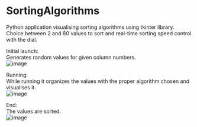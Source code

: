 # SortingAlgorithms

Python application visualising sorting algorithms using tkinter library.
Choice between 2 and 80 values to sort and real-time sorting speed control with the dial.

Initial launch:  
Generates random values for given column numbers.  
![image](https://user-images.githubusercontent.com/104592697/166094730-3e34ed02-9faa-42a6-90ab-5118f49cf537.png)

Running:  
While running it organizes the values with the proper algorithm chosen and visualises it.  
![image](https://user-images.githubusercontent.com/104592697/166094841-0afb528d-a54b-4e53-b828-7d965bd4cd20.png)

End:  
The values are sorted.  
![image](https://user-images.githubusercontent.com/104592697/166094895-b3d535cd-549c-490d-9bcc-0029f503d9d2.png)

